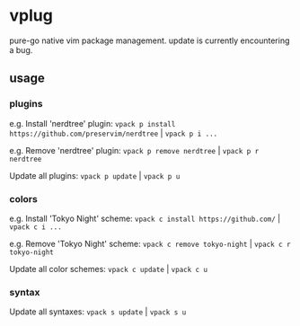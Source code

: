 # vplug
pure-go native vim package management. update is currently encountering a bug.

## usage

### plugins

e.g. Install 'nerdtree' plugin:
`vpack p install https://github.com/preservim/nerdtree` | `vpack p i ...`

e.g. Remove 'nerdtree' plugin:
`vpack p remove nerdtree` | `vpack p r nerdtree`

Update all plugins:
`vpack p update` | `vpack p u`

### colors

e.g. Install 'Tokyo Night' scheme:
`vpack c install https://github.com/` | `vpack c i ...`

e.g. Remove 'Tokyo Night' scheme:
`vpack c remove tokyo-night` | `vpack c r tokyo-night`

Update all color schemes:
`vpack c update` | `vpack c u`

### syntax

Update all syntaxes:
`vpack s update` | `vpack s u`
